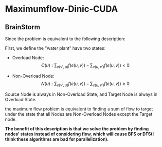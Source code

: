 # Maximumflow-Dinic-CUDA

## BrainStorm

Since the problem is equivalent to the following description:

First, we define the "water plant" have two states:

- Overload Node:
  $$
  O(u): \sum_{e(v', u)} f(e(u, v)) -  \sum_{e(u, v')} f(e(u, v)) < 0
  $$
  

- Non-Overload Node:
    $$
    N(u): \sum_{e(v', u)} f(e(u, v)) -  \sum_{e(u, v')} f(e(u, v)) \geq 0
    $$

Source Node is always in Non-Overload State, and Target Node is always in Overload State.

the maximum flow problem is equivalent to finding a sum of flow to target under the state that all Nodes are Non-Overload Nodes except the Target node.



**The benefit of this description is that we solve the problem by finding nodes' states instead of considering flow, which will cause BFS or DFS(I think these algorithms are bad for parallelization).**
